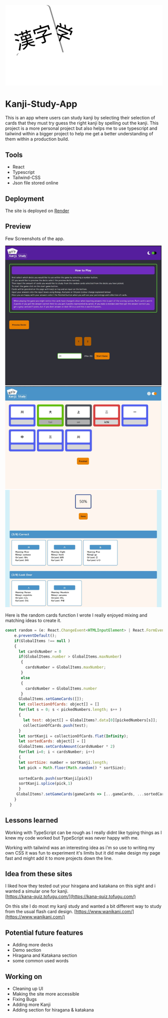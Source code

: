 ![logo](https://github.com/BrendonONeill/Kanji-Study-App/blob/draft-version1/src/public/images/kanjiApp.svg "App Logo")
# Kanji-Study-App
This is an app where users can study kanji by selecting their selection of cards that they must try guess the right kanji by spelling out the kanji. 
This project is a more personal project but also helps me to use typescript and tailwind within a bigger project to help me get a better understanding of them within a production build.

## Tools

* React  
* Typescript  
* Tailwind-CSS  
* Json file stored online 

## Deployment
The site is deployed on [Render](https://kanji-study.onrender.com/)

## Preview

Few Screenshots of the app.

<img src="https://github.com/BrendonONeill/Kanji-Study-App/blob/draft-version1/src/public/images/kanji1.JPG" width="500">
<img src="https://github.com/BrendonONeill/Kanji-Study-App/blob/draft-version1/src/public/images/kanji3.JPG" width="500">
<img src="https://github.com/BrendonONeill/Kanji-Study-App/blob/draft-version1/src/public/images/kanji5.JPG" width="500">

Here is the random cards function I wrote I really enjoyed mixing and matching ideas to create it.

```javascript
const random = (e: React.ChangeEvent<HTMLInputElement> | React.FormEvent, pickedNumbers: number[] ) => {
    e.preventDefault();
    if(GlobalItems !== null )
    {
      let cardsNumber = 0
      if(GlobalItems.number > GlobalItems.maxNumber)
       {
         cardsNumber = GlobalItems.maxNumber;
       }
       else
       {
         cardsNumber = GlobalItems.number
       }
      GlobalItems.setGameCards([]);
      let collectionOfCards: object[] = []
      for(let s = 0; s < pickedNumbers.length; s++ )
      {
        let test: object[] = GlobalItems?.data[0][pickedNumbers[s]];
        collectionOfCards.push(test);
      }
      let sortKanji = collectionOfCards.flat(Infinity);
      let sortedCards: object[] = []
      GlobalItems.setCardsAmount(cardsNumber * 2)
      for(let i=0; i < cardsNumber; i++)
      {
      let sortSize: number = sortKanji.length;
      let pick = Math.floor(Math.random() * sortSize);
      
      sortedCards.push(sortKanji[pick])
      sortKanji.splice(pick,1)
      }
     GlobalItems?.setGameCards(gameCards => [...gameCards, ...sortedCards]);
    } 
  }
  ```
  

## Lessons learned
Working with TypeScript can be rough as I really didnt like typing things as I knew my code worked but TypeScript was never happy with me. 
 
Working with tailwind was an interesting idea as i'm so use to writing my own CSS it was fun to experiment it's limits but it did make design my page fast and might add it to more projects down the line. 


## Idea from these sites
I liked how they tested out your hiragana and katakana on this sight and i wanted a simular one for kanji.  
[https://kana-quiz.tofugu.com/](https://kana-quiz.tofugu.com/)

On this site I do most my kanji study and wanted a bit different way to study from the usual flash card design. 
[https://www.wanikani.com/](https://www.wanikani.com/)

## Potential future features
* Adding more decks
* Demo section
* Hiragana and Katakana section
* some common used words

## Working on
* Cleaning up UI
* Making the site more accessible
* Fixing Bugs
* Adding more Kanji
* Adding section for hiragana & katakana
